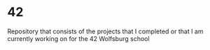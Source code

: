 # 42
Repository that consists of the projects that I completed or that I am currently working on for the 42 Wolfsburg school
